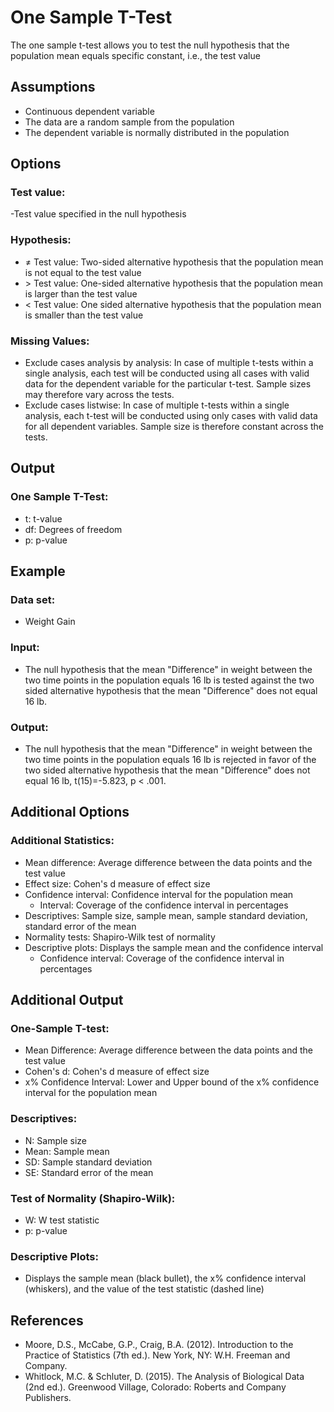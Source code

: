 One Sample T-Test
==========================

The one sample t-test allows you to test the null hypothesis that the population mean equals specific constant, i.e., the test value

Assumptions
-----------
- Continuous dependent variable
- The data are a random sample from the population
- The dependent variable is normally distributed in the population

Options
-------
### Test value: 
-Test value specified in the null hypothesis

### Hypothesis:
- &ne; Test value: Two-sided alternative hypothesis that the population mean is not equal to the test value 
- &gt; Test value: One-sided alternative hypothesis that the population mean is larger than the test value
- &lt; Test value: One sided alternative hypothesis that the population mean is smaller than the test value 

### Missing Values:
 - Exclude cases analysis by analysis: In case of multiple t-tests within a single analysis, each test will be conducted using all cases with valid data for the dependent variable for the particular t-test. 
 Sample sizes may therefore vary across the tests.
 - Exclude cases listwise: In case of multiple t-tests within a single analysis, each t-test will be conducted using only cases with valid data for all dependent variables. Sample size is therefore constant across the tests. 
 
Output
-------
### One Sample T-Test:
- t: t-value
- df: Degrees of freedom
- p: p-value

Example
-------

### Data set: 
- Weight Gain

### Input: 
- The null hypothesis that the mean "Difference" in weight between the two time points in the population equals 16 lb is tested against the two sided alternative hypothesis that the mean "Difference" does not equal 16 lb.

### Output: 
- The null hypothesis that the mean "Difference" in weight between the two time points in the population equals 16 lb is rejected in favor of the two sided alternative hypothesis that the mean "Difference" does not equal 16 lb, t(15)=-5.823, p < .001.

Additional Options
-------
### Additional Statistics:
- Mean difference: Average difference between the data points and the test value
- Effect size: Cohen's d measure of effect size
- Confidence interval: Confidence interval for the population mean
  - Interval: Coverage of the confidence interval in percentages
- Descriptives: Sample size, sample mean, sample standard deviation, standard error of the mean
- Normality tests: Shapiro-Wilk test of normality
- Descriptive plots: Displays the sample mean and the confidence interval
  - Confidence interval: Coverage of the confidence interval in percentages

Additional Output
-------
### One-Sample T-test:
- Mean Difference: Average difference between the data points and the test value
- Cohen's d: Cohen's d measure of effect size
- x% Confidence Interval: Lower and Upper bound of the x% confidence interval for the population mean

### Descriptives:
- N: Sample size
- Mean: Sample mean 
- SD: Sample standard deviation
- SE: Standard error of the mean

### Test of Normality (Shapiro-Wilk):
- W: W test statistic
- p: p-value

### Descriptive Plots: 
- Displays the sample mean (black bullet), the x% confidence interval (whiskers), and the value of the test statistic (dashed line)

References
-------
 - Moore, D.S., McCabe, G.P., Craig, B.A. (2012). Introduction to the Practice of Statistics (7th ed.). New York, NY: W.H. Freeman and Company.
 - Whitlock, M.C. & Schluter, D. (2015). The Analysis of Biological Data (2nd ed.). Greenwood Village, Colorado: Roberts and Company Publishers.
